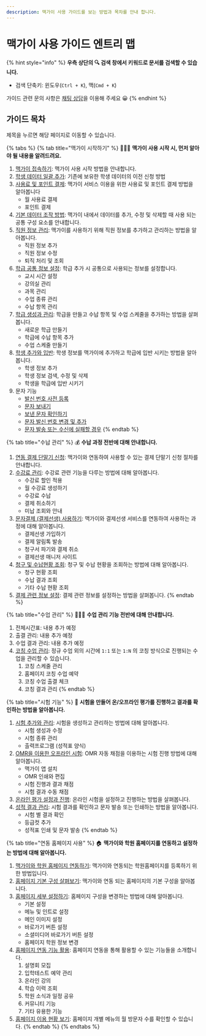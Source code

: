 ```yaml
---
description: 맥가이 사용 가이드를 보는 방법과 목차를 안내 합니다.
---
```


# 맥가이 사용 가이드 엔트리 맵

{% hint style="info" %}
**우측 상단의 🔍 검색 창에서 키워드로 문서를 검색할 수 있습니다.**

* 검색 단축키: 윈도우(`Ctrl + K`), 맥(`Cmd + K`)

가이드 관련 문의 사항은 [채팅 상담](https://macgai7.channel.io/lounge)을 이용해 주세요 :grinning:
{% endhint %}

## 가이드 목차

제목을 누르면 해당 페이지로 이동할 수 있습니다.

{% tabs %}
{% tab title="맥가이 시작하기" %}
👩🏻‍💻 **맥가이 사용 시작 시, 먼저 알아야 될 내용을 알려드려요.**

1. [맥가이 접속하기](get-started/log-in.md): 맥가이 사용 시작 방법을 안내합니다.&#x20;
2. [학생 데이터 일괄 추가](get-started/conversion.md): 기존에 보유한 학생 데이터의 이전 신청 방법
3. [사용료 및 포인트 결제](get-started/fee/): 맥가이 서비스 이용을 위한 사용료 및 포인트 결제 방법을 알아봅니다
   * 월 사용료 결제
   * 포인트 결제
4. [기본 데이터 조작 방법](get-started/data.md): 맥가이 내에서 데이터를 추가, 수정 및 삭제할 때 사용 되는 공통 구성 요소를 안내합니다.
5. [직원 정보 관리](get-started/staff-basic/): 맥가이를 사용하기 위해 직원 정보를 추가하고 관리하는 방법을 알아봅니다.
   * 직원 정보 추가
   * 직원 정보 수정
   * 퇴직 처리 및 조회
6. [학급 공통 정보 설정](get-started/class-setting/): 학급 추가 시 공통으로 사용되는 정보를 설정합니다.
   * 교시 시간 설정
   * 강의실 관리
   * 과목 관리
   * 수업 종류 관리
   * 수납 항목 관리
7. [학급 생성과 관리](get-started/class/): 학급을 만들고 수납 항목 및 수업 스케줄을 추가하는 방법을 살펴봅니다.
   * 새로운 학급 만들기
   * 학급에 수납 항목 추가
   * 수업 스케줄 만들기
8. [학생 추가와 입반](get-started/student/): 학생 정보를 맥가이에 추가하고 학급에 입반 시키는 방법을 알아봅니다.
   * 학생 정보 추가
   * 학생 정보 검색, 수정 및 삭제
   * 학생을 학급에 입반 시키기
9. 문자 기능
   * [발신 번호 사전 등록](message/pre-registration/)
   * [문자 보내기](message/send.md)
   * [보낸 문자 확인하기](message/result.md)
   * [문자 발신 번호 변경 및 추가](message/add-hp.md)
   * [문자 발송 또는 수신에 실패할 경우](message/fail.md)
{% endtab %}

{% tab title="수납 관리" %}
💰 **수납 과정 전반에 대해 안내합니다.**

1. [연동 결제 단말기 신청](payments/allthatpay.md): 맥가이와 연동하여 사용할 수 있는 결제 단말기 신청 절차를 안내합니다.
2. [수강료 관리](payments/tuition-mgmt/): 수강료 관련 기능을 다루는 방법에 대해 알아봅니다.
   * 수강료 할인 적용
   * 월 수강료 생성하기
   * 수강료 수납
   * 결제 취소하기
   * 미납 조회와 안내
3. [문자결제 (결제선생) 사용하기](payments/payssam/): 맥가이와 결제선생 서비스를 연동하여 사용하는 과정에 대해 알아봅니다.
   * 결제선생 가입하기
   * 결제 알림톡 발송
   * 청구서 파기와 결제 취소
   * 결제선생 매니저 사이트
4. [청구 및 수납현황 조회](payments/lookup/): 청구 및 수납 현황을 조회하는 방법에 대해 알아봅니다.
   * 청구 현황 조회
   * 수납 결과 조회
   * 기타 수납 현황 조회
5. [결제 관련 정보 설정](payments/info.md): 결제 관련 정보를 설정하는 방법을 살펴봅니다.
{% endtab %}

{% tab title="수업 관리" %}
🧑🏻‍🏫 **수업 관리 기능 전반에 대해 안내합니다.**

1. 전체시간표: 내용 추가 예정
2. 출결 관리: 내용 추가 예정
3. 수업 결과 관리: 내용 추가 예정
4. [코칭 수업 관리](class/coaching/): 정규 수업 외의 시간에 `1:1` 또는 `1:N` 의 코칭 방식으로 진행되는 수업을 관리할 수 있습니다.
   1. 코칭 스케줄 관리
   2. 홈페이지 코칭 수업 예약
   3. 코칭 수업 출결 체크
   4. 코칭 결과 관리
{% endtab %}

{% tab title="시험 기능" %}
📝 **시험을 만들어 온/오프라인 평가를 진행하고 결과를 확인하는 방법을 알아봅니다.**

1. [시험 추가와 관리](test/add-test/): 시험을 생성하고 관리하는 방법에 대해 알아봅니다.
   * 시험 생성과 수정
   * 시험 종류 관리
   * 출력프로그램 (성적표 양식)
2. [OMR을 이용한 오프라인 시험](test/omr/): OMR 자동 채점을 이용하는 시험 진행 방법에 대해 알아봅니다.
   * 맥가이 앱 설치
   * OMR 인쇄와 편집
   * 시험 진행과 결과 채점
   * 시험 결과 수동 채점
3. [온라인 평가 설정과 진행](test/online.md): 온라인 시험을 설정하고 진행하는 방법을 살펴봅니다.
4. [성적 결과 관리](test/test-result/): 시험 결과를 확인하고 문자 발송 또는 인쇄하는 방법을 알아봅니다.
   * 시험 별 결과 확인
   * 등급컷 추가
   * 성적표 인쇄 및 문자 발송
{% endtab %}

{% tab title="연동 홈페이지 사용" %}
🏠 **맥가이와 학원 홈페이지를 연동하고 설정하는 방법에 대해 알아봅니다.**

1. [맥가이와 학원 홈페이지 연동하기](homepage/link.md): 맥가이와 연동되는 학원홈페이지를 등록하기 위한 방법입니다.
2. [홈페이지 기본 구성 살펴보기](homepage/general.md): 맥가이와 연동 되는 홈페이지의 기본 구성을 알아봅니다.
3. [홈페이지 세부 설정하기](homepage/settings/): 홈페이지 구성을 변경하는 방법에 대해 알아봅니다.
   * 기본 설정
   * 메뉴 및 인트로 설정&#x20;
   * 메인 이미지 설정
   * 바로가기 버튼 설정
   * 소셜미디어 바로가기 버튼 설정
   * 홈페이지 학원 정보 변경
4. [홈페이지 연동 기능 활용](broken-reference): 홈페이지 연동을 통해 활용할 수 있는 기능들을 소개합니다.
   1. 설명회 모집
   2. 입학테스트 예약 관리
   3. 온라인 강의
   4. 학습 이력 조회
   5. 학원 소식과 일정 공유
   6. 커뮤니티 기능
   7. 기타 유용한 기능
5. [홈페이지 이용 현황 보기](homepage/analytics.md): 홈페이지 개별 메뉴의 월 방문자 수를 확인할 수 있습니다.
{% endtab %}
{% endtabs %}

